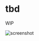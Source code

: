 # tbd

WIP

![screenshot](https://user-images.githubusercontent.com/10239377/74967410-c236e500-53cd-11ea-82f2-519419fc41b9.png)